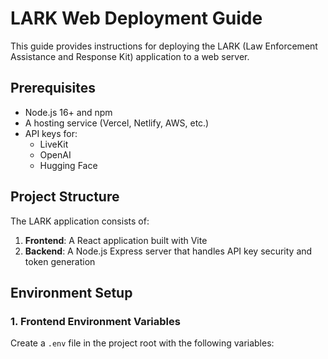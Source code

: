# LARK Web Deployment Guide

This guide provides instructions for deploying the LARK (Law Enforcement Assistance and Response Kit) application to a web server.

## Prerequisites

- Node.js 16+ and npm
- A hosting service (Vercel, Netlify, AWS, etc.)
- API keys for:
  - LiveKit
  - OpenAI
  - Hugging Face

## Project Structure

The LARK application consists of:

1. **Frontend**: A React application built with Vite
2. **Backend**: A Node.js Express server that handles API key security and token generation

## Environment Setup

### 1. Frontend Environment Variables

Create a `.env` file in the project root with the following variables:

